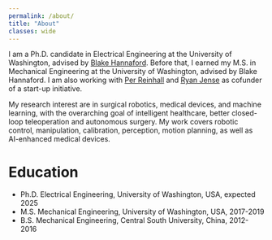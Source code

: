 ```yaml
---
permalink: /about/
title: "About"
classes: wide
---
```


I am a Ph.D. candidate in Electrical Engineering at the University of Washington, advised by <a href="https://people.ece.uw.edu/hannaford/" target="_blank">Blake Hannaford</a>. Before that, I earned my M.S. in Mechanical Engineering at the University of Washington, advised by Blake Hannaford. I am also working with <a href="https://www.me.washington.edu/facultyfinder/per-reinhall" target="_blank">Per Reinhall</a> and <a href="https://www.uwmedicine.org/bios/ryan-jense" target="_blank">Ryan Jense</a> as cofunder of a start-up initiative.


My research interest are in surgical robotics, medical devices, and machine learning, with the overarching goal of intelligent healthcare, better closed-loop teleoperation and autonomous surgery. My work covers robotic control, manipulation, calibration, perception, motion planning, as well as AI-enhanced medical devices.

<h1>Education</h1>
<ul>
    <li>Ph.D. Electrical Engineering, University of Washington, USA, expected 2025</li>
    <li>M.S. Mechanical Engineering, University of Washington, USA, 2017-2019</li>
    <li>B.S. Mechanical Engineering, Central South University, China, 2012-2016</li>
</ul>